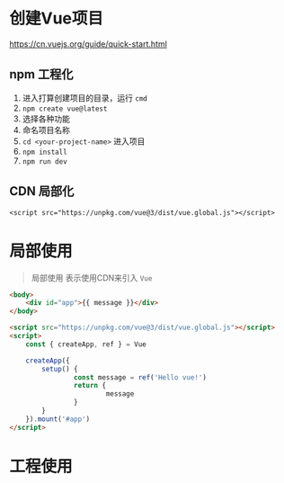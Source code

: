 # 创建Vue项目
https://cn.vuejs.org/guide/quick-start.html
## npm 工程化
1. 进入打算创建项目的目录，运行 `cmd`
2. `npm create vue@latest`
3. 选择各种功能
4. 命名项目名称
5. `cd <your-project-name>` 进入项目
6. `npm install`
7. `npm run dev`
## CDN 局部化
`<script src="https://unpkg.com/vue@3/dist/vue.global.js"></script>`

# 局部使用
>局部使用 表示使用CDN来引入 `Vue`

```html
<body>
	<div id="app">{{ message }}</div>
</body>

<script src="https://unpkg.com/vue@3/dist/vue.global.js"></script>
<script>
	const { createApp, ref } = Vue

	createApp({
		setup() {
				const message = ref('Hello vue!')
				return {
						message
				}
		}
	}).mount('#app')
</script>
```



# 工程使用